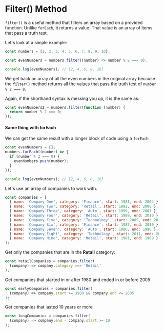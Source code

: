 # Filter() Method

`filter()` is a useful method that filters an array based on a provided function. Unlike `forEach`, it returns a value. That value is an array of items that pass a truth test.

Let's look at a simple example:

```js
const numbers = [1, 2, 3, 4, 5, 6, 7, 8, 9, 10];

const evenNumbers = numbers.filter((number) => number % 2 === 0);

console.log(evenNumbers); // [2, 4, 6, 8, 10]
```

We get back an array of all the even numbers in the original array because the `filter()` method returns all the values that pass the truth test of `number % 2 === 0`.

Again, if the shorthand syntax is messing you up, it is the same as:

```js
const evenNumbers2 = numbers.filter(function (number) {
  return number % 2 === 0;
});
```

#### Same thing with forEach
We can get the same result with a longer block of code using a `forEach`

```JavaScript
const evenNumbers = [];
numbers.forEach((number) => {
  if (number % 2 === 0) {
    evenNumbers.push(number);
  }
});

console.log(evenNumbers); // [2, 4, 6, 8, 10]
```

Let's use an array of companies to work with.

```js
const companies = [
  { name: 'Company One', category: 'Finance', start: 1981, end: 2004 },
  { name: 'Company Two', category: 'Retail', start: 1992, end: 2008 },
  { name: 'Company Three', category: 'Auto', start: 1999, end: 2007 },
  { name: 'Company Four', category: 'Retail', start: 1989, end: 2010 },
  { name: 'Company Five', category: 'Technology', start: 2009, end: 2014 },
  { name: 'Company Six', category: 'Finance', start: 1987, end: 2010 },
  { name: 'Company Seven', category: 'Auto', start: 1986, end: 1996 },
  { name: 'Company Eight', category: 'Technology', start: 2011, end: 2016 },
  { name: 'Company Nine', category: 'Retail', start: 1981, end: 1989 },
];
```

Get only the companies that are in the **Retail** category:

```js
const retailCompanies = companies.filter(
  (company) => company.category === 'Retail'
);
```

Get companies that started in or after 1980 and ended in or before 2005

```js
const earlyCompanies = companies.filter(
  (company) => company.start >= 1980 && company.end <= 2005
);
```

Get companies that lasted 10 years or more

```js
const longCompanies = companies.filter(
  (company) => company.end - company.start >= 10
);
```
